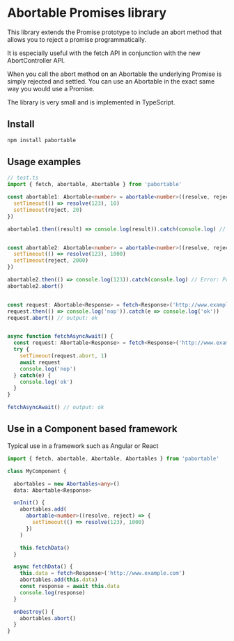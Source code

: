# Abortable Promises library

This library extends the Promise prototype to include an abort
method that allows you to reject a promise programmatically.

It is especially useful with the fetch API in conjunction with
the new AbortController API. 

When you call the abort method on an Abortable the underlying Promise 
is simply rejected and settled. You can use an Abortable in the exact same
way you would use a Promise.

The library is very small and is implemented in TypeScript.

## Install

```bash
npm install pabortable
```

## Usage examples


```typescript
// test.ts
import { fetch, abortable, Abortable } from 'pabortable'

const abortable1: Abortable<number> = abortable<number>((resolve, reject) => {
  setTimeout(() => resolve(123), 10)
  setTimeout(reject, 20)
})

abortable1.then((result) => console.log(result)).catch(console.log) // 123, because no abort occurs


const abortable2: Abortable<number> = abortable<number>((resolve, reject) => {
  setTimeout(() => resolve(123), 1000)
  setTimeout(reject, 2000)
})

abortable2.then(() => console.log(123)).catch(console.log) // Error: Promise aborted
abortable2.abort()


const request: Abortable<Response> = fetch<Response>('http://www.example.com')
request.then(() => console.log('nop')).catch(e => console.log('ok'))
request.abort() // output: ok


async function fetchAsyncAwait() {
  const request: Abortable<Response> = fetch<Response>('http://www.example.com')
  try {
    setTimeout(request.abort, 1)
    await request
    console.log('nop')
  } catch(e) {
    console.log('ok')
  }
}

fetchAsyncAwait() // output: ok
```

## Use in a Component based framework

Typical use in a framework such as Angular or React

```typescript
import { fetch, abortable, Abortable, Abortables } from 'pabortable'

class MyComponent {

  abortables = new Abortables<any>()
  data: Abortable<Response>

  onInit() {
    abortables.add(
      abortable<number>((resolve, reject) => {
        setTimeout(() => resolve(123), 1000)
      })
    )

    this.fetchData()
  }

  async fetchData() {
    this.data = fetch<Response>('http://www.example.com')
    abortables.add(this.data)
    const response = await this.data
    console.log(response)
  }

  onDestroy() {
    abortables.abort()
  }
}
```